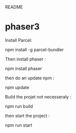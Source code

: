 README
 # phaser3
 
Install Parcel:

npm install -g parcel-bundler

Then install phaser :

npm install phaser 

then do an update npm :

npm update

Build the projet not necesseraly :

npm run build 

then start the project :

npm run start